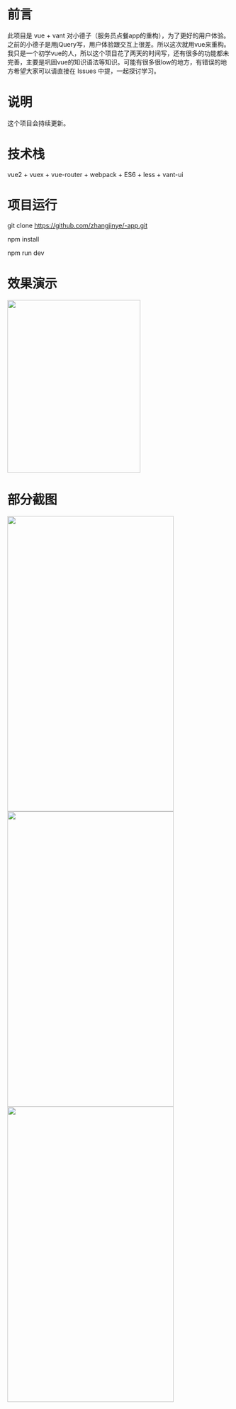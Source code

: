 # 前言
此项目是 vue + vant 对小德子（服务员点餐app的重构），为了更好的用户体验。之前的小德子是用jQuery写，用户体验跟交互上很差。所以这次就用vue来重构。我只是一个初学vue的人，所以这个项目花了两天的时间写，还有很多的功能都未完善，主要是巩固vue的知识语法等知识。可能有很多很low的地方，有错误的地方希望大家可以请直接在 Issues 中提，一起探讨学习。
# 说明
这个项目会持续更新。
# 技术栈
vue2 + vuex + vue-router + webpack + ES6 + less + vant-ui
# 项目运行
git clone https://github.com/zhangjinye/-app.git

npm install

npm run dev
# 效果演示
<html>
<div>
    <img src="http://m.decerp.cn/indeximg/vuecatering.png" width=300 height=390 />
</div>
<h1>部分截图</h1>
<div>
    <img src="http://m.decerp.cn/indeximg/new1.png" width=375 height=667 />
</div>
<div>
    <img src="http://m.decerp.cn/indeximg/new2.png" width=375 height=667 />
</div>
<div>
    <img src="http://m.decerp.cn/indeximg/new3.jpg" width=375 height=667 />
</div>
</html>
